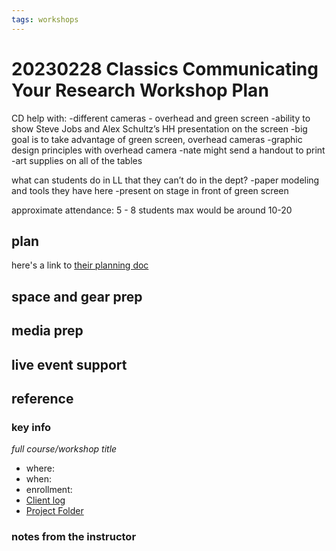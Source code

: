 ```yaml
---
tags: workshops
---
```

# 20230228 Classics Communicating Your Research Workshop Plan

CD help with:
-different cameras - overhead and green screen
-ability to show Steve Jobs and Alex Schultz’s HH presentation on the screen 
-big goal is to take advantage of green screen, overhead cameras
-graphic design principles with overhead camera
-nate might send a handout to print
-art supplies on all of the tables


what can students do in LL that they can’t do in the dept?
-paper modeling and tools they have here
-present on stage in front of green screen


approximate attendance: 5 - 8 students
max would be around 10-20

## plan

here's a link to [their planning doc](https://docs.google.com/document/d/11ovl8JVuBBtfxU6yiIVwD6vIIv7POR0gyjeb8epnFXk/edit#)

## space and gear prep
## media prep
## live event support
## reference
### key info
*full course/workshop title*
* where: 
* when: 
* enrollment: 
* [Client log]()
* [Project Folder]()

### notes from the instructor